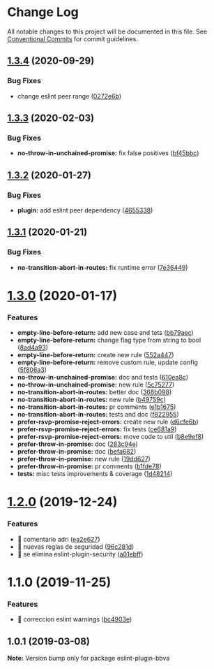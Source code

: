 # Change Log

All notable changes to this project will be documented in this file.
See [Conventional Commits](https://conventionalcommits.org) for commit guidelines.

## [1.3.4](https://github.com/BBVAEngineering/javascript/compare/eslint-plugin-bbva@1.3.3...eslint-plugin-bbva@1.3.4) (2020-09-29)


### Bug Fixes

* change eslint peer range ([0272e6b](https://github.com/BBVAEngineering/javascript/commit/0272e6b56280a1e66e233ac59084e9a9ae7fb815))





## [1.3.3](https://github.com/BBVAEngineering/javascript/compare/eslint-plugin-bbva@1.3.2...eslint-plugin-bbva@1.3.3) (2020-02-03)


### Bug Fixes

* **no-throw-in-unchained-promise:** fix false positives ([bf45bbc](https://github.com/BBVAEngineering/javascript/commit/bf45bbcb56e245389a1c0fb4cd8b43d85dfc41c7))





## [1.3.2](https://github.com/BBVAEngineering/javascript/compare/eslint-plugin-bbva@1.3.1...eslint-plugin-bbva@1.3.2) (2020-01-27)


### Bug Fixes

* **plugin:** add eslint peer dependency ([4655338](https://github.com/BBVAEngineering/javascript/commit/4655338c73c0a3d58d9bfbf429db62c26e307a3c))





## [1.3.1](https://github.com/BBVAEngineering/javascript/compare/eslint-plugin-bbva@1.3.0...eslint-plugin-bbva@1.3.1) (2020-01-21)


### Bug Fixes

* **no-transition-abort-in-routes:** fix runtime error ([7e36449](https://github.com/BBVAEngineering/javascript/commit/7e3644992ee8c17ee04a0c55b228e56adeabd08f))





# [1.3.0](https://github.com/BBVAEngineering/javascript/compare/eslint-plugin-bbva@1.2.0...eslint-plugin-bbva@1.3.0) (2020-01-17)


### Features

* **empty-line-before-return:** add new case and tets ([bb79aec](https://github.com/BBVAEngineering/javascript/commit/bb79aec1c912943f84e7b022ba6246718b80587a))
* **empty-line-before-return:** change flag type from string to bool ([8ad4a93](https://github.com/BBVAEngineering/javascript/commit/8ad4a9350a00b4981f68a98f598e97c494fe6546))
* **empty-line-before-return:** create new rule ([552a447](https://github.com/BBVAEngineering/javascript/commit/552a4475a9ad7863088b8202d8658418c3d63112))
* **empty-line-before-return:** remove custom rule, update config ([5f806a3](https://github.com/BBVAEngineering/javascript/commit/5f806a3bfbfb7fa60c9e1466481d6ea3cb0fa469))
* **no-throw-in-unchained-promise:** doc and tests ([610ea8c](https://github.com/BBVAEngineering/javascript/commit/610ea8c04bc72a5f08e10782069430c0f5b629e5))
* **no-throw-in-unchained-promise:** new rule ([5c75277](https://github.com/BBVAEngineering/javascript/commit/5c7527746ee3eb3c9bb4c1a3ec46b6e63e0332bb))
* **no-transition-abort-in-routes:** better doc ([368b098](https://github.com/BBVAEngineering/javascript/commit/368b098636b0d7746bc9018ffcdb94434d7dbcf0))
* **no-transition-abort-in-routes:** new rule ([b49759c](https://github.com/BBVAEngineering/javascript/commit/b49759c4451d32df0431efdef0e40e166748067b))
* **no-transition-abort-in-routes:** pr comments ([e1b1675](https://github.com/BBVAEngineering/javascript/commit/e1b16755f38e4ea8a49484a3257d80ce9d0c8e10))
* **no-transition-abort-in-routes:** tests and doc ([f822955](https://github.com/BBVAEngineering/javascript/commit/f822955c6e20531f370132cf83afd8916db5382c))
* **prefer-rsvp-promise-reject-errors:** create new rule ([d6cfe6b](https://github.com/BBVAEngineering/javascript/commit/d6cfe6b7741f7d5c3c99c5c744656298dbddbee9))
* **prefer-rsvp-promise-reject-errors:** fix tests ([ce681a9](https://github.com/BBVAEngineering/javascript/commit/ce681a93ac2550918e5712b4cf7872d5d939ba9d))
* **prefer-rsvp-promise-reject-errors:** move code to util ([b8e9ef8](https://github.com/BBVAEngineering/javascript/commit/b8e9ef8826e18c5ee44352e8f5399dc3539e28d8))
* **prefer-throw-in-promise:** doc ([283c94e](https://github.com/BBVAEngineering/javascript/commit/283c94e48bf22d37cf0620f309f8be4893505f49))
* **prefer-throw-in-promise:** doc ([befa682](https://github.com/BBVAEngineering/javascript/commit/befa68261d607f3d821d6cf2d6d9c1ea8b78ac0f))
* **prefer-throw-in-promise:** new rule ([19dd627](https://github.com/BBVAEngineering/javascript/commit/19dd627213d1ab860eb1c7997feacadba3cf3a97))
* **prefer-throw-in-promise:** pr comments ([b1fde78](https://github.com/BBVAEngineering/javascript/commit/b1fde78162ae5c9bf614d54649475c953fa723bc))
* **tests:** misc tests improvements & coverage ([1d48214](https://github.com/BBVAEngineering/javascript/commit/1d48214e36b126956a8b66b3cf177dac89015a94))





# [1.2.0](https://github.com/BBVAEngineering/javascript/compare/eslint-plugin-bbva@1.1.0...eslint-plugin-bbva@1.2.0) (2019-12-24)


### Features

* 🎸 comentario adri ([ea2e627](https://github.com/BBVAEngineering/javascript/commit/ea2e627e76b1c700ef366d18b158f35cbfb8763b))
* 🎸 nuevas reglas de seguridad ([96c281d](https://github.com/BBVAEngineering/javascript/commit/96c281dce1870773c3a941221e0730dda2420345))
* 🎸 se elimina eslint-plugin-security ([a01ebff](https://github.com/BBVAEngineering/javascript/commit/a01ebffd6f8f9a27d98a925168149d38d0acf5e5))





# 1.1.0 (2019-11-25)


### Features

* 🎸 correccion eslint warnings ([bc4903e](https://github.com/BBVAEngineering/javascript/commit/bc4903efa79e29ba1fc76adab49d3691f8900a22))





## 1.0.1 (2019-03-08)

**Note:** Version bump only for package eslint-plugin-bbva
